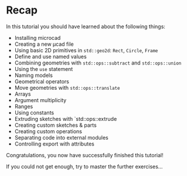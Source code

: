 # Recap

In this tutorial you should have learned about the following things:

- Installing microcad
- Creating a new µcad file
- Using basic 2D primitives in `std::geo2d`: `Rect`, `Circle`, `Frame`
- Define and use named values
- Combining geometries with `std::ops::subtract` and `std::ops::union`
- Using the `use` statement
- Naming models
- Geometrical operators
- Move geometries with `std::ops::translate`
- Arrays
- Argument multiplicity
- Ranges
- Using constants
- Extruding sketches with `std::ops::extrude
- Creating custom sketches & parts
- Creating custom operations
- Separating code into external modules
- Controlling export with attributes

Congratulations, you now have successfully finished this tutorial!

If you could not get enough, try to master the further exercises...
